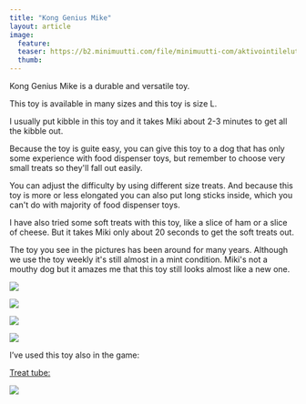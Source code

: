 ```yaml
---
title: "Kong Genius Mike"
layout: article
image:
  feature:
  teaser: https://b2.minimuutti.com/file/minimuutti-com/aktivointilelut/kongit/DSC17019-245px.jpg
  thumb:
---
```

Kong Genius Mike is a durable and versatile toy.

This toy is available in many sizes and this toy is size L.

I usually put kibble in this toy and it takes Miki about 2-3 minutes to get all the kibble out.

Because the toy is guite easy, you can give this toy to a dog that has only some experience with food dispenser toys, but remember to choose very small treats so they'll fall out easily.

You can adjust the difficulty by using different size treats. And because this toy is more or less elongated you can also put long sticks inside, which you can't do with majority of food dispenser toys.

I have also tried some soft treats with this toy, like a slice of ham or a slice of cheese. But it takes Miki only about 20 seconds to get the soft treats out.

The toy you see in the pictures has been around for many years. Although we use the toy weekly it's still almost in a mint condition. Miki's not a mouthy dog but it amazes me that this toy still looks almost like a new one.

[![](https://b2.minimuutti.com/file/minimuutti-com/aktivointilelut/kongit/DSC35180-800px.jpg)](https://dl.dropboxusercontent.com/sh/ea1wtnz7z734o12/AABLv_onqxIrO719METLV2pva/aktivointilelut/kongit/DSC35180.jpg)

[![](https://b2.minimuutti.com/file/minimuutti-com/aktivointilelut/kongit/DSC35135-800px.jpg)](https://dl.dropboxusercontent.com/sh/ea1wtnz7z734o12/AADd6_BaeRi-ApnB1TEYPbOia/aktivointilelut/kongit/DSC35135.jpg)

[![](https://b2.minimuutti.com/file/minimuutti-com/aktivointilelut/kongit/DSC35158-800px.jpg)](https://dl.dropboxusercontent.com/sh/ea1wtnz7z734o12/AABPGNIDfAEhypqQotYIzhola/aktivointilelut/kongit/DSC35158.jpg)

[![](https://b2.minimuutti.com/file/minimuutti-com/aktivointilelut/kongit/DSC17019_2-800px.jpg)](https://dl.dropboxusercontent.com/sh/ea1wtnz7z734o12/AAAVpU2ixWHP_vn-RDRzr-FFa/aktivointilelut/kongit/DSC17019_2.jpg)

I’ve used this toy also in the game:

[Treat tube:](/en/brain-games/treat-tube/)

[![](https://b2.minimuutti.com/file/minimuutti-com/aktivointi/putkipiilo/DSC47941-800px.jpg)](/en/brain-games/treat-tube/)
